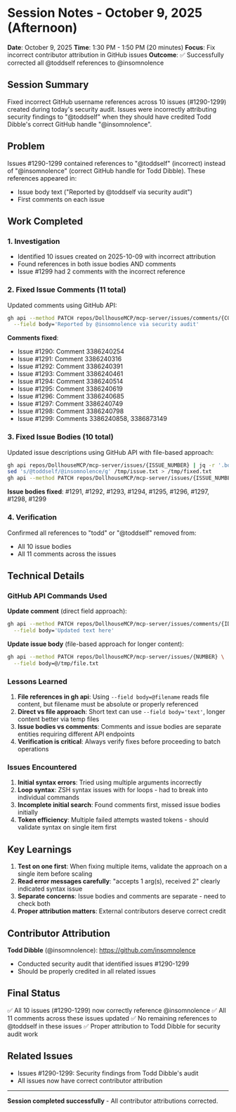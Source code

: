 # Session Notes - October 9, 2025 (Afternoon)

**Date**: October 9, 2025
**Time**: 1:30 PM - 1:50 PM (20 minutes)
**Focus**: Fix incorrect contributor attribution in GitHub issues
**Outcome**: ✅ Successfully corrected all @toddself references to @insomnolence

## Session Summary

Fixed incorrect GitHub username references across 10 issues (#1290-1299) created during today's security audit. Issues were incorrectly attributing security findings to "@toddself" when they should have credited Todd Dibble's correct GitHub handle "@insomnolence".

## Problem

Issues #1290-1299 contained references to "@toddself" (incorrect) instead of "@insomnolence" (correct GitHub handle for Todd Dibble). These references appeared in:
- Issue body text ("Reported by @toddself via security audit")
- First comments on each issue

## Work Completed

### 1. Investigation
- Identified 10 issues created on 2025-10-09 with incorrect attribution
- Found references in both issue bodies AND comments
- Issue #1299 had 2 comments with the incorrect reference

### 2. Fixed Issue Comments (11 total)
Updated comments using GitHub API:
```bash
gh api --method PATCH repos/DollhouseMCP/mcp-server/issues/comments/{COMMENT_ID} \
  --field body='Reported by @insomnolence via security audit'
```

**Comments fixed**:
- Issue #1290: Comment 3386240254
- Issue #1291: Comment 3386240316
- Issue #1292: Comment 3386240391
- Issue #1293: Comment 3386240461
- Issue #1294: Comment 3386240514
- Issue #1295: Comment 3386240619
- Issue #1296: Comment 3386240685
- Issue #1297: Comment 3386240749
- Issue #1298: Comment 3386240798
- Issue #1299: Comments 3386240858, 3386873149

### 3. Fixed Issue Bodies (10 total)
Updated issue descriptions using GitHub API with file-based approach:
```bash
gh api repos/DollhouseMCP/mcp-server/issues/{ISSUE_NUMBER} | jq -r '.body' > /tmp/issue.txt
sed 's/@toddself/@insomnolence/g' /tmp/issue.txt > /tmp/fixed.txt
gh api --method PATCH repos/DollhouseMCP/mcp-server/issues/{ISSUE_NUMBER} --field body=@/tmp/fixed.txt
```

**Issue bodies fixed**: #1291, #1292, #1293, #1294, #1295, #1296, #1297, #1298, #1299

### 4. Verification
Confirmed all references to "todd" or "@toddself" removed from:
- All 10 issue bodies
- All 11 comments across the issues

## Technical Details

### GitHub API Commands Used

**Update comment** (direct field approach):
```bash
gh api --method PATCH repos/DollhouseMCP/mcp-server/issues/comments/{ID} \
  --field body='Updated text here'
```

**Update issue body** (file-based approach for longer content):
```bash
gh api --method PATCH repos/DollhouseMCP/mcp-server/issues/{NUMBER} \
  --field body=@/tmp/file.txt
```

### Lessons Learned

1. **File references in gh api**: Using `--field body=@filename` reads file content, but filename must be absolute or properly referenced
2. **Direct vs file approach**: Short text can use `--field body='text'`, longer content better via temp files
3. **Issue bodies vs comments**: Comments and issue bodies are separate entities requiring different API endpoints
4. **Verification is critical**: Always verify fixes before proceeding to batch operations

### Issues Encountered

1. **Initial syntax errors**: Tried using multiple arguments incorrectly
2. **Loop syntax**: ZSH syntax issues with for loops - had to break into individual commands
3. **Incomplete initial search**: Found comments first, missed issue bodies initially
4. **Token efficiency**: Multiple failed attempts wasted tokens - should validate syntax on single item first

## Key Learnings

1. **Test on one first**: When fixing multiple items, validate the approach on a single item before scaling
2. **Read error messages carefully**: "accepts 1 arg(s), received 2" clearly indicated syntax issue
3. **Separate concerns**: Issue bodies and comments are separate - need to check both
4. **Proper attribution matters**: External contributors deserve correct credit

## Contributor Attribution

**Todd Dibble** (@insomnolence): https://github.com/insomnolence
- Conducted security audit that identified issues #1290-1299
- Should be properly credited in all related issues

## Final Status

✅ All 10 issues (#1290-1299) now correctly reference @insomnolence
✅ All 11 comments across these issues updated
✅ No remaining references to @toddself in these issues
✅ Proper attribution to Todd Dibble for security audit work

## Related Issues

- Issues #1290-1299: Security findings from Todd Dibble's audit
- All issues now have correct contributor attribution

---

**Session completed successfully** - All contributor attributions corrected.
